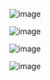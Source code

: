 ![image](https://github.com/giangduyen1995/giangduyen/assets/162249373/0d0830d7-9031-483e-89cf-5a3d3ece3952)

![image](https://github.com/giangduyen1995/giangduyen/assets/162249373/7d02daef-1e0c-4b9b-b80c-d005db10b3e2)

![image](https://github.com/giangduyen1995/giangduyen/assets/162249373/f640b9ac-d3cd-40cc-b47b-1e7be8c7f832)

![image](https://github.com/giangduyen1995/giangduyen/assets/162249373/316e0391-5812-4c09-b736-a806620fe18d)


